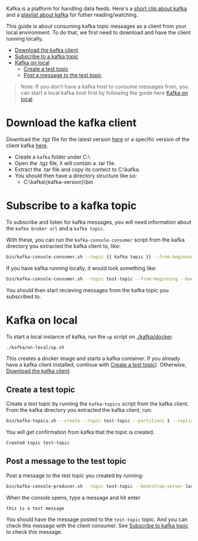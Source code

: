 Kafka is a platform for handling data feeds. Here's a [short clip about kafka](https://youtu.be/FKgi3n-FyNU) and a [playlist about kafka](https://www.youtube.com/playlist?list=PL1vMgwLWNQiBmdGTXM0jR4fImrs3YHJGJ) for futher reading/watching.

This guide is about consuming kafka topic messages as a client from your local environment. To do that, we first need to download and have the client running locally.

- [Download the kafka client](#download-the-kafka-client)
- [Subscribe to a kafka topic](#subscribe-to-a-kafka-topic)
- [Kafka on local](#kafka-on-local)
  - [Create a test topic](#create-a-test-topic)
  - [Post a message to the test topic](#post-a-message-to-the-test-topic)

> Note: If you don't have a kafka host to consume messages from, you can start a local kafka host first by following the guide here [Kafka on local](#kafka-on-local).

# Download the kafka client

Download the .tgz file for the latest version [here](https://www.apache.org/dyn/closer.cgi?path=/kafka/3.1.0/kafka_2.13-3.1.0.tgz) or a specific version of the client kafka [here](https://dlcdn.apache.org/kafka/).

- Create a `kafka` folder under C:\
- Open the .tgz file, it will contain a .tar file.
- Extract the .tar file and copy its contect to C:\kafka.
- You should then have a directory structure like so:
  - C:\kafka\\{kafka-version}\bin

# Subscribe to a kafka topic

To subscribe and listen for kafka messages, you will need information about the `kafka broker url` and a `kafka topic`.

With these, you can run the `kafka-console-consumer` script from the kafka directory you extracted the kafka client to, like:

```bash
bin/kafka-console-consumer.sh --topic {{ kafka topic }} --from-beginning --bootstrap-server {{ kafka broker url }}
```

If you have kafka running locally, it would look something like:

```bash
bin/kafka-console-consumer.sh --topic test-topic --from-beginning --bootstrap-server localhost:29092
```

You should then start recieving messages from the kafka topic you subscribed to.

# Kafka on local

To start a local instance of kafka, run the `up` script on [./kafka/docker](./kafka/docker).

```bash
./kafka/on-local/up.sh
```

This creates a docker image and starts a kafka container. If you already have a kafka client installed, continue with [Create a test topic](#create-a-test-topic)). Otherwise, [Download the kafka client](#download-the-kafka-client).

## Create a test topic

Create a test topic by running the `kafka-topics` script from the kafka client. From the kafka directory you extracted the kafka client, run:

```bash
bin/kafka-topics.sh --create --topic test-topic --partitions 1 --replication-factor 1 --bootstrap-server localhost:29092
```

You will get confirmation from kafka that the topic is created.

```bash
Created topic test-topic
```

## Post a message to the test topic

Post a message to the test topic you created by running:

```bash
bin/kafka-console-producer.sh --topic test-topic --bootstrap-server localhost:29092
```

When the console opens, type a message and hit enter

```
this is a test message
```

You should have the message posted to the `test-topic` topic. And you can check this message with the client consumer. See [Subscribe to kafka topic](#subscribe-to-kafka-topic) to check this message.
